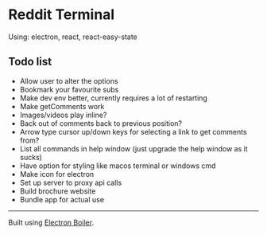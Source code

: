 # Reddit Terminal

Using: electron, react, react-easy-state

## Todo list

- Allow user to alter the options
- Bookmark your favourite subs
- Make dev env better, currently requires a lot of restarting
- Make getComments work
- Images/videos play inline?
- Back out of comments back to previous position?
- Arrow type cursor up/down keys for selecting a link to get comments from?
- List all commands in help window (just upgrade the help window as it sucks)
- Have option for styling like macos terminal or windows cmd
- Make icon for electron
- Set up server to proxy api calls
- Build brochure website
- Bundle app for actual use

--- 
Built using [Electron Boiler](https://github.com/mildrenben/electron-boiler).